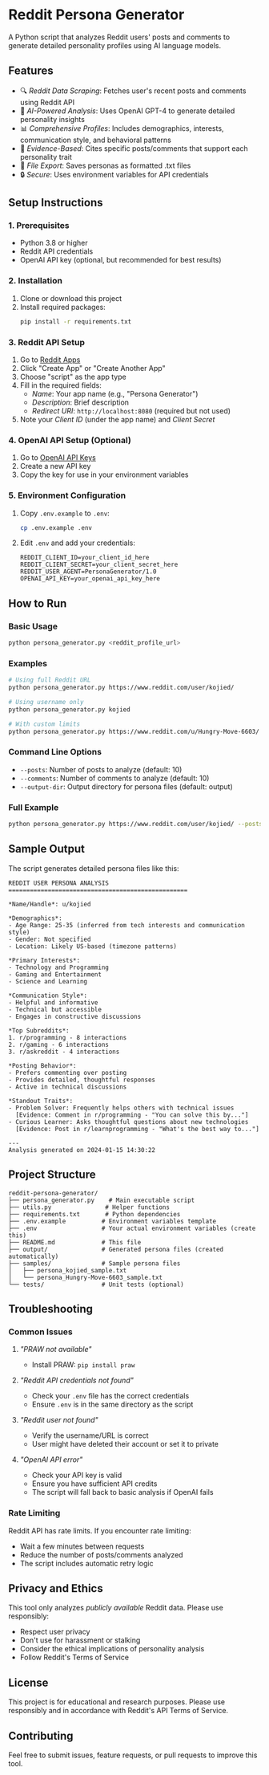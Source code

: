 # Reddit Persona Generator

A Python script that analyzes Reddit users' posts and comments to generate detailed personality profiles using AI language models.

## Features

- 🔍 *Reddit Data Scraping*: Fetches user's recent posts and comments using Reddit API
- 🧠 *AI-Powered Analysis*: Uses OpenAI GPT-4 to generate detailed personality insights
- 📊 *Comprehensive Profiles*: Includes demographics, interests, communication style, and behavioral patterns
- 📝 *Evidence-Based*: Cites specific posts/comments that support each personality trait
- 💾 *File Export*: Saves personas as formatted .txt files
- 🔒 *Secure*: Uses environment variables for API credentials

## Setup Instructions

### 1. Prerequisites

- Python 3.8 or higher
- Reddit API credentials
- OpenAI API key (optional, but recommended for best results)

### 2. Installation

1. Clone or download this project
2. Install required packages:
   ```bash
   pip install -r requirements.txt
   ```

### 3. Reddit API Setup

1. Go to [Reddit Apps](https://www.reddit.com/prefs/apps)
2. Click "Create App" or "Create Another App"
3. Choose "script" as the app type
4. Fill in the required fields:
   - *Name*: Your app name (e.g., "Persona Generator")
   - *Description*: Brief description
   - *Redirect URI*: `http://localhost:8080` (required but not used)
5. Note your *Client ID* (under the app name) and *Client Secret*

### 4. OpenAI API Setup (Optional)

1. Go to [OpenAI API Keys](https://platform.openai.com/api-keys)
2. Create a new API key
3. Copy the key for use in your environment variables

### 5. Environment Configuration

1. Copy `.env.example` to `.env`:
   ```bash
   cp .env.example .env
   ```

2. Edit `.env` and add your credentials:
   ```env
   REDDIT_CLIENT_ID=your_client_id_here
   REDDIT_CLIENT_SECRET=your_client_secret_here
   REDDIT_USER_AGENT=PersonaGenerator/1.0
   OPENAI_API_KEY=your_openai_api_key_here
   ```

## How to Run

### Basic Usage

```bash
python persona_generator.py <reddit_profile_url>
```

### Examples

```bash
# Using full Reddit URL
python persona_generator.py https://www.reddit.com/user/kojied/

# Using username only
python persona_generator.py kojied

# With custom limits
python persona_generator.py https://www.reddit.com/u/Hungry-Move-6603/ --posts 20 --comments 30
```

### Command Line Options

- `--posts`: Number of posts to analyze (default: 10)
- `--comments`: Number of comments to analyze (default: 10)
- `--output-dir`: Output directory for persona files (default: output)

### Full Example

```bash
python persona_generator.py https://www.reddit.com/user/kojied/ --posts 15 --comments 25 --output-dir personas
```

## Sample Output

The script generates detailed persona files like this:

```
REDDIT USER PERSONA ANALYSIS
==================================================

*Name/Handle*: u/kojied

*Demographics*: 
- Age Range: 25-35 (inferred from tech interests and communication style)
- Gender: Not specified
- Location: Likely US-based (timezone patterns)

*Primary Interests*:
- Technology and Programming
- Gaming and Entertainment
- Science and Learning

*Communication Style*:
- Helpful and informative
- Technical but accessible
- Engages in constructive discussions

*Top Subreddits*:
1. r/programming - 8 interactions
2. r/gaming - 6 interactions
3. r/askreddit - 4 interactions

*Posting Behavior*:
- Prefers commenting over posting
- Provides detailed, thoughtful responses
- Active in technical discussions

*Standout Traits*:
- Problem Solver: Frequently helps others with technical issues
  [Evidence: Comment in r/programming - "You can solve this by..."]
- Curious Learner: Asks thoughtful questions about new technologies
  [Evidence: Post in r/learnprogramming - "What's the best way to..."]

---
Analysis generated on 2024-01-15 14:30:22
```

## Project Structure

```
reddit-persona-generator/
├── persona_generator.py    # Main executable script
├── utils.py               # Helper functions
├── requirements.txt       # Python dependencies
├── .env.example          # Environment variables template
├── .env                  # Your actual environment variables (create this)
├── README.md             # This file
├── output/               # Generated persona files (created automatically)
├── samples/              # Sample persona files
│   ├── persona_kojied_sample.txt
│   └── persona_Hungry-Move-6603_sample.txt
└── tests/                # Unit tests (optional)
```

## Troubleshooting

### Common Issues

1. *"PRAW not available"*
   - Install PRAW: `pip install praw`

2. *"Reddit API credentials not found"*
   - Check your `.env` file has the correct credentials
   - Ensure `.env` is in the same directory as the script

3. *"Reddit user not found"*
   - Verify the username/URL is correct
   - User might have deleted their account or set it to private

4. *"OpenAI API error"*
   - Check your API key is valid
   - Ensure you have sufficient API credits
   - The script will fall back to basic analysis if OpenAI fails

### Rate Limiting

Reddit API has rate limits. If you encounter rate limiting:
- Wait a few minutes between requests
- Reduce the number of posts/comments analyzed
- The script includes automatic retry logic

## Privacy and Ethics

This tool only analyzes *publicly available* Reddit data. Please use responsibly:

- Respect user privacy
- Don't use for harassment or stalking
- Consider the ethical implications of personality analysis
- Follow Reddit's Terms of Service

## License

This project is for educational and research purposes. Please use responsibly and in accordance with Reddit's API Terms of Service.

## Contributing

Feel free to submit issues, feature requests, or pull requests to improve this tool.
